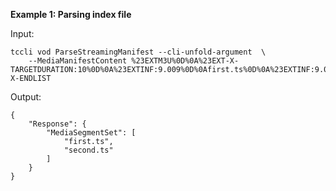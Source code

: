 **Example 1: Parsing index file**



Input: 

```
tccli vod ParseStreamingManifest --cli-unfold-argument  \
    --MediaManifestContent %23EXTM3U%0D%0A%23EXT-X-TARGETDURATION:10%0D%0A%23EXTINF:9.009%0D%0Afirst.ts%0D%0A%23EXTINF:9.009%0D%0Asecond.ts%0D%0A%23EXT-X-ENDLIST
```

Output: 
```
{
    "Response": {
        "MediaSegmentSet": [
            "first.ts",
            "second.ts"
        ]
    }
}
```

